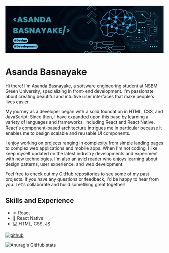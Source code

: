 
![Design and Development ](https://github.com/Asanda65/Asanda65/blob/main/Blue%20Geometric%20Technology%20LinkedIn%20Banner.jpg)

# Asanda Basnayake

Hi there! I'm Asanda Basnayake, a software engineering student at NSBM Green University, specializing in front-end development. I'm passionate about creating beautiful and intuitive user interfaces that make people's lives easier.

My journey as a developer began with a solid foundation in HTML, CSS, and JavaScript. Since then, I have expanded upon this base by learning a variety of languages and frameworks, including React and React Native. React's component-based architecture intrigues me in particular because it enables me to design scalable and reusable UI components.

I enjoy working on projects ranging in complexity from simple landing pages to complex web applications and mobile apps. When I'm not coding, I like keep myself updated on the latest industry developments and experiment with new technologies. I'm also an avid reader who enjoys learning about design patterns, user experience, and web development.

Feel free to check out my GitHub repositories to see some of my past projects. If you have any questions or feedback, I'd be happy to hear from you. Let's collaborate and build something great together!

## Skills and Experience
- ⚛️ React
- 📱 React Native
- 💻 HTML, CSS, JS


[<img src='https://cdn.jsdelivr.net/npm/simple-icons@3.0.1/icons/github.svg' alt='github' height='40'>](https://github.com/Asanda65)  

![Anurag's GitHub stats](https://github-readme-stats.vercel.app/api?username=Asanda65&show_icons=true&bg_color=00000000)
